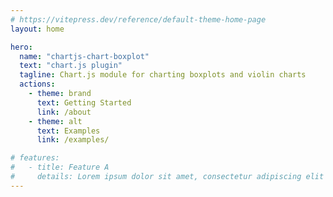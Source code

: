 ```yaml
---
# https://vitepress.dev/reference/default-theme-home-page
layout: home

hero:
  name: "chartjs-chart-boxplot"
  text: "chart.js plugin"
  tagline: Chart.js module for charting boxplots and violin charts
  actions:
    - theme: brand
      text: Getting Started
      link: /about
    - theme: alt
      text: Examples
      link: /examples/

# features:
#   - title: Feature A
#     details: Lorem ipsum dolor sit amet, consectetur adipiscing elit
---
```

